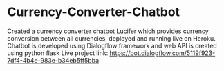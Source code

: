 # Currency-Converter-Chatbot
Created a currency converter chatbot Lucifer which provides currency conversion between all currencies, deployed and running live on Heroku. Chatbot is developed using Dialogflow framework and web API is  created using python flask Live project link: https://bot.dialogflow.com/5119f923-7df4-4b4e-983e-b34eb5ff5bba
